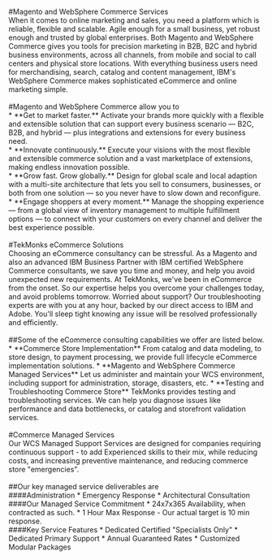 <br/>
#Magento and WebSphere Commerce Services 
<br/>
When it comes to online marketing and sales, you need a platform which is reliable, flexible and scalable. Agile enough for a small business, yet robust enough and trusted by global enterprises. Both Magento and WebSphere Commerce gives you tools for precision marketing in B2B, B2C and hybrid business environments, across all channels, from mobile and social to call centers and physical store locations. With everything business users need for merchandising, search, catalog and content management, IBM's WebSphere Commerce makes sophisticated eCommerce and online marketing simple.
<br/><br/>
#Magento and WebSphere Commerce allow you to
<br/>
* **Get to market faster.**
Activate your brands more quickly with a flexible and extensible solution that can support every business scenario — B2C, B2B, and hybrid — plus integrations and extensions for every business need.  
<br/>
* **Innovate continuously.**
Execute your visions with the most flexible and extensible commerce solution and a vast marketplace of extensions, making endless innovation possible.
<br/>
* **Grow fast. Grow globally.**
Design for global scale and local adaption with a multi-site architecture that lets you sell to consumers, businesses, or both from one solution — so you never have to slow down and reconfigure.
<br/>
* **Engage shoppers at every moment.**
Manage the shopping experience — from a global view of inventory management to multiple fulfillment options — to connect with your customers on every channel and deliver the best experience possible.
<br/><br/>
#TekMonks  eCommerce Solutions
<br/>Choosing an eCommerce consultancy can be stressful. As a Magento and also an advanced IBM Business Partner with IBM certified WebSphere Commerce consultants, we save you time and money, and help you avoid unexpected new requirements. At TekMonks, we've been in eCommerce from the onset. So our expertise helps you overcome your challenges today, and avoid problems tomorrow. Worried about support? Our troubleshooting experts are with you at any hour, backed by our direct access to IBM and Adobe. You'll sleep tight knowing any issue will be resolved professionally and efficiently.
<br/><br/>
##Some of the eCommerce consulting capabilities we offer are listed below.
<br/>
* **Commerce Store Implementation** From catalog and data modeling, to store design, to payment processing, we provide full lifecycle eCommerce implementation solutions.
* **Magento and WebSphere Commerce Managed Services** Let us administer and maintain your WCS environment, including support for administration, storage, disasters, etc.
* **Testing and Troubleshooting Commerce Store** TekMonks provides testing and troubleshooting services. We can help you diagnose issues like performance and data bottlenecks, or catalog and storefront validation services.
<br/><br/>
#Commerce Managed Services
<br/>Our WCS Managed Support Services are designed for companies requiring continuous support - to add Experienced skills to their mix, while reducing costs, and increasing preventive maintenance, and reducing commerce store "emergencies".
<br/><br/>
##Our key managed service deliverables are
<br/>
####Administration
* Emergency Response
* Architectural Consultation
<br/>
####Our Managed Service Commitment
* 24x7x365 Availability, when contracted as such.
* 1 Hour Max Response - Our actual target is 10 min response.
<br/>
####Key Service Features
* Dedicated  Certified "Specialists Only"
* Dedicated Primary Support
* Annual Guaranteed Rates
* Customized Modular Packages